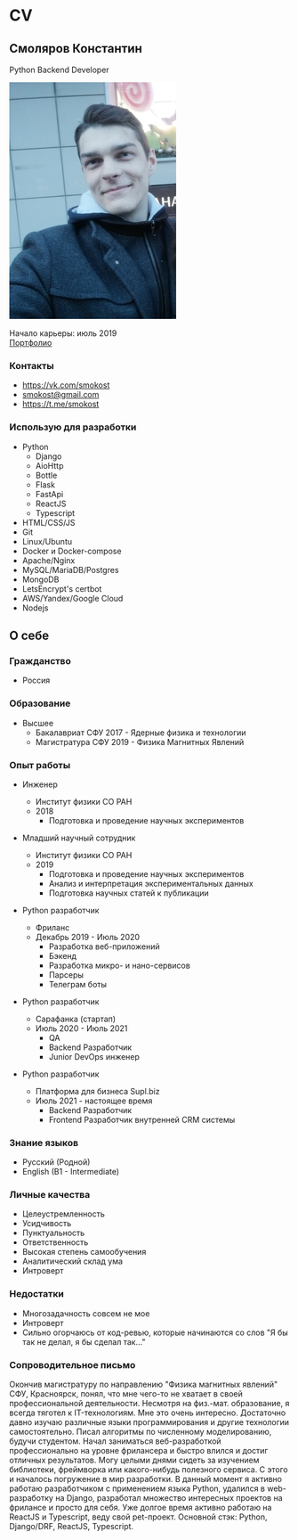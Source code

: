 # CV

## Смоляров Константин
Python Backend Developer

![photo](/files/photo.jpg)

Начало карьеры: июль 2019  
[Портфолио](/portfolio)

### Контакты
* https://vk.com/smokost
* smokost@gmail.com
* https://t.me/smokost

### Использую для разработки

* Python
    * Django
    * AioHttp
    * Bottle
    * Flask
    * FastApi
    * ReactJS
    * Typescript
* HTML/CSS/JS
* Git
* Linux/Ubuntu
* Docker и Docker-compose
* Apache/Nginx
* MySQL/MariaDB/Postgres
* MongoDB
* LetsEncrypt's certbot
* AWS/Yandex/Google Cloud
* Nodejs

## О себе

### Гражданство 

* Россия

### Образование 

* Высшее  
    * Бакалавриат СФУ 2017 - Ядерные физика и технологии
    * Магистратура СФУ 2019 - Физика Магнитных Явлений

### Опыт работы

* Инженер
    * Институт физики СО РАН
    * 2018
        * Подготовка и проведение научных экспериментов
    
* Младший научный сотрудник
    * Институт физики СО РАН
    * 2019
        * Подготовка и проведение научных экспериментов
        * Анализ и интерпретация экспериментальных данных
        * Подготовка научных статей к публикации
    
* Python разработчик 
    * Фриланс  
    * Декабрь 2019 - Июль 2020
        * Разработка веб-приложений
        * Бэкенд
        * Разработка микро- и нано-сервисов
        * Парсеры
        * Телеграм боты
    
* Python разработчик 
    * Сарафанка (стартап)
    * Июль 2020 - Июль 2021
        * QA
        * Backend Разработчик
        * Junior DevOps инженер

* Python разработчик
    * Платформа для бизнеса Supl.biz
    * Июль 2021 - настоящее время
        * Backend Разработчик
        * Frontend Разработчик внутренней CRM системы

### Знание языков

* Русский (Родной)
* English (B1 - Intermediate)

### Личные качества

* Целеустремленность
* Усидчивость
* Пунктуальность
* Ответственность
* Высокая степень самообучения
* Аналитический склад ума
* Интроверт

### Недостатки

* Многозадачность совсем не мое
* Интроверт
* Сильно огорчаюсь от код-ревью, которые начинаются со слов "Я бы так не делал, я бы сделал так..."


### Сопроводительное письмо

Окончив магистратуру по направлению "Физика магнитных явлений" СФУ, Красноярск, понял, что мне чего-то не хватает в своей профессиональной деятельности. Несмотря на физ.-мат. образование, я всегда тяготел к IT-технологиям. Мне это очень интересно. Достаточно давно изучаю различные языки программирования и другие технологии самостоятельно. Писал алгоритмы по численному моделированию, будучи студентом. Начал заниматься веб-разработкой профессионально на уровне фрилансера и быстро влился и достиг отличных результатов. Могу целыми днями сидеть за изучением библиотеки, фреймворка или какого-нибудь полезного сервиса. С этого и началось погружение в мир разработки. В данный момент я активно работаю разработчиком с применением языка Python, удалился в web-разработку на Django, разработал множество интересных проектов на фрилансе и просто для себя. Уже долгое время активно работаю на ReactJS и Typescript, веду свой pet-проект. Основной стэк: Python, Django/DRF, ReactJS, Typescript.
 
